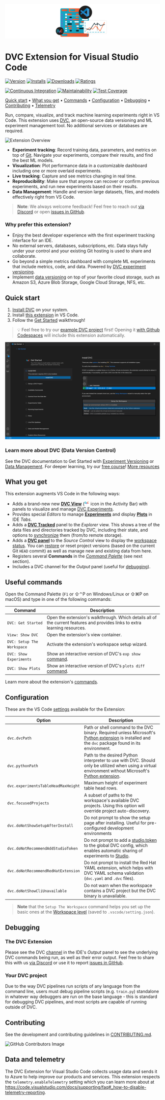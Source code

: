![banner](https://raw.githubusercontent.com/iterative/vscode-dvc/main/extension/resources/banner.png)

# DVC Extension for Visual Studio Code

[![Version](https://vsmarketplacebadges.dev/version-short/iterative.dvc.svg)](https://marketplace.visualstudio.com/items?itemName=Iterative.dvc)
[![Installs](https://vsmarketplacebadges.dev/installs/iterative.dvc.svg)](https://marketplace.visualstudio.com/items?itemName=Iterative.dvc)
[![Downloads](https://vsmarketplacebadges.dev/downloads/iterative.dvc.svg)](https://marketplace.visualstudio.com/items?itemName=Iterative.dvc)
[![Ratings](https://vsmarketplacebadges.dev/rating-short/iterative.dvc.svg)](https://marketplace.visualstudio.com/items?itemName=Iterative.dvc)

[![Continuous Integration](https://github.com/iterative/vscode-dvc/actions/workflows/continuous-integration.yml/badge.svg)](https://github.com/iterative/vscode-dvc/actions/workflows/continuous-integration.yml)
[![Maintainability](https://api.codeclimate.com/v1/badges/fb243c31ea059c0038b2/maintainability)](https://codeclimate.com/repos/608b5886f52398018b00264c/maintainability)
[![Test Coverage](https://api.codeclimate.com/v1/badges/fb243c31ea059c0038b2/test_coverage)](https://codeclimate.com/repos/608b5886f52398018b00264c/test_coverage)

[Quick start](#quick-start) • [What you get](#what-you-get) •
[Commands](#useful-commands) • [Configuration](#configuration) •
[Debugging](#debugging) • [Contributing](#contributing) •
[Telemetry](#data-and-telemetry)

Run, compare, visualize, and track machine learning experiments right in VS
Code. This extension uses [DVC](https://dvc.org/), an open-source data
versioning and ML experiment management tool. No additional services or
databases are required.

![Extension Overview](https://raw.githubusercontent.com/iterative/vscode-dvc/main/extension/docs/overview.gif)

- **Experiment tracking**: Record training data, parameters, and metrics on top
  of [Git](https://git-scm.com/). Navigate your experiments, compare their
  results, and find the best ML models.
- **Visualization**: Plot performance data in a customizable dashboard including
  one or more overlaid experiments.
- **Live tracking**: Capture and see metrics changing in real time.
- **Reproducibility**: Make sure that anyone can recover or confirm previous
  experiments, and run new experiments based on their results.
- **Data Management**: Handle and version large datasets, files, and models
  effectively right from VS Code.

> **Note**: We always welcome feedback! Feel free to reach out [via Discord] or
> open [issues in GitHub].
>
> [issues in github]: https://github.com/iterative/vscode-dvc/issues
> [via discord]: https://discord.gg/BGCjJHvDHt

### Why prefer this extension?

- Enjoy the best developer experience with the first experiment tracking
  interface for an IDE.
- No external servers, databases, subscriptions, etc. Data stays fully under
  your control and your existing Git hosting is used to share and collaborate.
- Go beyond a simple metrics dashboard with complete ML experiments that include
  metrics, code, and data. Powered by [DVC experiment
  versioning][dvc experiments].
- Implement [data versioning] on top of your favorite cloud storage, such as
  Amazon S3, Azure Blob Storage, Google Cloud Storage, NFS, etc.

[dvc experiments]:
  https://dvc.org/doc/user-guide/experiment-management/experiments-overview
[data versioning]: https://dvc.org/doc/use-cases/versioning-data-and-model-files

## Quick start

1. [Install DVC](https://dvc.org/doc/install) on your system.
2. Install [this extension] in VS Code.
3. Follow the [Get Started](#useful-commands) walkthrough!

<!-- prettier-ignore -->
> 💡 Feel free to try our [example DVC project] first! Opening it [with Github
> Codespaces] will include this extension automatically.

![Initial Get Started page](https://raw.githubusercontent.com/iterative/vscode-dvc/main/extension/docs/walkthroughs.png)

[this extension]:
  https://marketplace.visualstudio.com/items?itemName=Iterative.dvc
[example dvc project]: https://github.com/iterative/example-get-started
[with github codespaces]:
  https://docs.github.com/en/codespaces/getting-started/quickstart#creating-your-codespace

### Learn more about DVC (Data Version Control)

See the DVC documentation to Get Started with [Experiment Versioning] or [Data
Management]. For deeper learning, try our [free course]! [More resources]

[experiment versioning]: https://dvc.org/doc/start/experiments
[data management]: https://dvc.org/doc/start/data-management
[free course]: https://learn.iterative.ai/
[more resources]:
  https://github.com/iterative/vscode-dvc/blob/main/extension/resources/walkthrough/more-resources.md

## What you get

This extension augments VS Code in the following ways:

- Adds a brand-new new **[DVC View]** (<img
  src="https://raw.githubusercontent.com/iterative/vscode-dvc/main/extension/docs/dvc.png"
  alt="DVC logo" height="16"/> icon in the Activity Bar) with panels to
  visualize and manage [DVC Experiments].
- Provides special _Editors_ to manage **[Experiments]** and display **[Plots]**
  in IDE _Tabs_.
- Adds a **[DVC Tracked]** panel to the _Explorer_ view. This shows a tree of
  the data files and directories tracked by DVC, including their state, and
  options to [synchronize] them (from/to remote storage).
- Adds a **[DVC panel]** to the _Source Control_ view to display the [workspace
  status]. You can [restore] or reset project versions (based on the current Git
  `HEAD` commit) as well as manage new and existing data from here.
- Registers several **Commands** in the _[Command Palette]_ (see next section).
- Includes a DVC channel for the _Output_ panel (useful for
  [debugging](#debugging)).

[dvc view]:
  https://github.com/iterative/vscode-dvc/blob/main/extension/resources/walkthrough/view-container.md
[experiments]:
  https://github.com/iterative/vscode-dvc/blob/main/extension/resources/walkthrough/experiments-table.md
[plots]:
  https://github.com/iterative/vscode-dvc/blob/main/extension/resources/walkthrough/plots.md
[command palette]:
  https://code.visualstudio.com/docs/getstarted/userinterface#_command-palette
[dvc tracked]:
  https://github.com/iterative/vscode-dvc/blob/main/extension/resources/walkthrough/dvc-tracked-files.md
[synchronize]: https://dvc.org/doc/start/data-management#storing-and-sharing
[dvc panel]:
  https://github.com/iterative/vscode-dvc/blob/main/extension/resources/walkthrough/dvc-tracked-files.md
[workspace status]:
  https://dvc.org/doc/command-reference/status#local-workspace-status
[restore]: https://dvc.org/doc/start/data-management#switching-between-versions

## Useful commands

Open the Command Palette (`F1` or ⇧⌃P on Windows/Linux or ⇧⌘P on macOS) and type
in one of the following commands:

| Command                    | Description                                                                                                                 |
| -------------------------- | --------------------------------------------------------------------------------------------------------------------------- |
| `DVC: Get Started`         | Open the extension's walkthrough. Which details all of the current features and provides links to extra learning resources. |
| `View: Show DVC`           | Open the extension's view container.                                                                                        |
| `DVC: Setup The Workspace` | Activate the extension's workspace setup wizard.                                                                            |
| `DVC: Show Experiments`    | Show an interactive version of DVC's `exp show` [command](https://dvc.org/doc/command-reference/exp/show).                  |
| `DVC: Show Plots`          | Show an interactive version of DVC's `plots diff` [command](https://dvc.org/doc/command-reference/plots/diff).              |

Learn more about the extension's [commands].

[commands]:
  https://github.com/iterative/vscode-dvc/blob/main/extension/resources/walkthrough/command-palette.md

## Configuration

These are the VS Code [settings] available for the Extension:

[settings]: https://code.visualstudio.com/docs/getstarted/settings

| **Option**                          | **Description**                                                                                                                                          |
| ----------------------------------- | -------------------------------------------------------------------------------------------------------------------------------------------------------- |
| `dvc.dvcPath`                       | Path or shell command to the DVC binary. Required unless Microsoft's [Python extension] is installed and the `dvc` package found in its environment.     |
| `dvc.pythonPath`                    | Path to the desired Python interpreter to use with DVC. Should only be utilized when using a virtual environment without Microsoft's [Python extension]. |
| `dvc.experimentsTableHeadMaxHeight` | Maximum height of experiment table head rows.                                                                                                            |
| `dvc.focusedProjects`               | A subset of paths to the workspace's available DVC projects. Using this option will override project auto-discovery.                                     |
| `dvc.doNotShowSetupAfterInstall`    | Do not prompt to show the setup page after installing. Useful for pre-configured development environments                                                |
| `dvc.doNotRecommendAddStudioToken`  | Do not prompt to add a [studio.token] to the global DVC config, which enables automatic sharing of experiments to [Studio].                              |
| `dvc.doNotRecommendRedHatExtension` | Do not prompt to install the Red Hat YAML extension, which helps with DVC YAML schema validation (`dvc.yaml` and `.dvc` files).                          |
| `dvc.doNotShowCliUnavailable`       | Do not warn when the workspace contains a DVC project but the DVC binary is unavailable.                                                                 |

> **Note** that the `Setup The Workspace` command helps you set up the basic
> ones at the [Workspace level] (saved to `.vscode/setting.json`).

[python extension]:
  https://marketplace.visualstudio.com/items?itemName=ms-python.python
[studio.token]:
  https://dvc.org/doc/user-guide/project-structure/configuration#studio
[Studio]: https://studio.iterative.ai
[workspace level]:
  https://code.visualstudio.com/docs/getstarted/settings#_workspace-settings

## Debugging

### The DVC Extension

Please see the DVC [channel] in the IDE's _Output_ panel to see the underlying
DVC commands being run, as well as their error output. Feel free to share this
with us [via Discord] or use it to report [issues in GitHub].

[channel]:
  https://code.visualstudio.com/api/extension-capabilities/common-capabilities#output-channel

### Your DVC project

Due to the way DVC pipelines run scripts of any language from the command line,
users must debug pipeline scripts (e.g. `train.py`) standalone in whatever way
debuggers are run on the base language - this is standard for debugging DVC
pipelines, and most scripts are capable of running outside of DVC.

## Contributing

See the development and contributing guidelines in
[CONTRIBUTING.md](https://github.com/iterative/vscode-dvc/blob/main/CONTRIBUTING.md).

![GitHub Contributors Image](https://contrib.rocks/image?repo=iterative/vscode-dvc)

## Data and telemetry

The DVC Extension for Visual Studio Code collects usage data and sends it to
Azure to help improve our products and services. This extension respects the
`telemetry.enableTelemetry` setting which you can learn more about at
https://code.visualstudio.com/docs/supporting/faq#_how-to-disable-telemetry-reporting.
